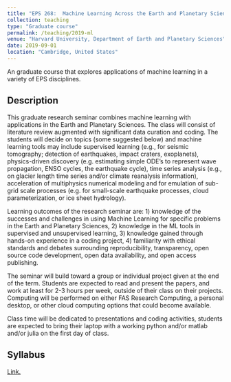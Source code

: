 ```yaml
---
title: "EPS 268:  Machine Learning Across the Earth and Planetary Sciences"
collection: teaching
type: "Graduate course"
permalink: /teaching/2019-ml
venue: "Harvard University, Department of Earth and Planetary Sciences"
date: 2019-09-01
location: "Cambridge, United States"
---
```


An graduate course that explores applications of machine learning in a variety of EPS disciplines.


## Description

This graduate research seminar combines machine learning with applications in the Earth and Planetary Sciences. The class will consist of literature review augmented with significant data curation and coding. The students will decide on topics (some suggested below) and machine learning tools may include supervised learning (e.g., for seismic tomography; detection of earthquakes, impact craters, exoplanets), physics-driven discovery (e.g. estimating simple ODE’s to represent wave propagation, ENSO cycles, the earthquake cycle), time series analysis (e.g., on glacier length time series and/or climate reanalysis information), acceleration of multiphysics numerical modeling and for emulation of sub-grid scale processes (e.g. for small-scale earthquake processes, cloud parameterization, or ice sheet hydrology).

Learning outcomes of the research seminar are: 1) knowledge of the successes and challenges in using Machine Learning for specific problems in the Earth and Planetary Sciences, 2) knowledge in the ML tools in supervised and unsupervised learning, 3) knowledge gained through hands-on experience in a coding project, 4) familiarity with ethical standards and debates surrounding reproducibility, transparency, open source code development, open data availability, and open access publishing. 

The seminar will build toward a group or individual project given at the end of the term. Students are expected to read and present the papers, and work at least for 2-3 hours per week, outside of their class on their projects. Computing will be performed on either FAS Research Computing, a personal desktop, or other cloud computing options that could become available.

Class time will be dedicated to presentations and coding activities, students are expected to bring their laptop with a working python and/or matlab and/or julia on the first day of class.

## Syllabus
[Link.](https://docs.google.com/document/d/1zfvg2e_8XGexlrN2Ixw78q0TYI5Y1IYzpxMBkkN9Li0/edit?usp=sharing)
